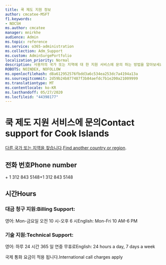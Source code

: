 ```yaml
---
title: 쿡 제도 지원 정보
author: cmcatee-MSFT
f1.keywords:
- NOCSH
ms.author: cmcatee
manager: mnirkhe
audience: Admin
ms.topic: reference
ms.service: o365-administration
ms.collection: Adm_Support
ms.custom: AdminSurgePortfolio
localization_priority: Normal
description: 사용자의 국가 또는 지역에 대 한 지원 서비스에 문의 하는 방법을 알아보세요.
ROBOTS: NOINDEX, NOFOLLOW
ms.openlocfilehash: d8a612952576fbdd3a6c534ea253dc7a4194a13a
ms.sourcegitcommit: 2d59b24b877487f3b84aefdc7b1e200a21009999
ms.translationtype: MT
ms.contentlocale: ko-KR
ms.lasthandoff: 05/27/2020
ms.locfileid: "44398177"
---
```

# <a name="contact-support-for-cook-islands"></a><span data-ttu-id="c627e-103">쿡 제도 지원 서비스에 문의</span><span class="sxs-lookup"><span data-stu-id="c627e-103">Contact support for Cook Islands</span></span>

<span data-ttu-id="c627e-104">[다른 국가 또는 지역을 찾습니다](../contact-support-for-business-products.md).</span><span class="sxs-lookup"><span data-stu-id="c627e-104">[Find another country or region](../contact-support-for-business-products.md).</span></span>

## <a name="phone-number"></a><span data-ttu-id="c627e-105">전화 번호</span><span class="sxs-lookup"><span data-stu-id="c627e-105">Phone number</span></span>
<span data-ttu-id="c627e-106">+ 1 312 843 5148</span><span class="sxs-lookup"><span data-stu-id="c627e-106">+1 312 843 5148</span></span>

## <a name="hours"></a><span data-ttu-id="c627e-107">시간</span><span class="sxs-lookup"><span data-stu-id="c627e-107">Hours</span></span>
### <a name="billing-support"></a><span data-ttu-id="c627e-108">대금 청구 지원:</span><span class="sxs-lookup"><span data-stu-id="c627e-108">Billing Support:</span></span>

<span data-ttu-id="c627e-109">영어: Mon-금요일 오전 10 시-오후 6 시</span><span class="sxs-lookup"><span data-stu-id="c627e-109">English: Mon-Fri 10 AM-6 PM</span></span>

### <a name="technical-support"></a><span data-ttu-id="c627e-110">기술 지원:</span><span class="sxs-lookup"><span data-stu-id="c627e-110">Technical Support:</span></span>

<span data-ttu-id="c627e-111">영어: 하루 24 시간 365 일 연중 무휴로</span><span class="sxs-lookup"><span data-stu-id="c627e-111">English: 24 hours a day, 7 days a week</span></span>

<span data-ttu-id="c627e-112">국제 통화 요금이 적용 됩니다.</span><span class="sxs-lookup"><span data-stu-id="c627e-112">International call charges apply</span></span>
